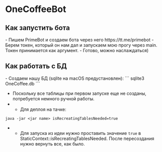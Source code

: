 <h1>OneCoffeeBot</h1>

<h2>Как запустить бота</h2>
- Пишем PrimeBot и создаем бота через него https://tt.me/primebot
- Берем токен, который он нам дал и запускаем мою прогу через main.
Токен принимается как аргумент.
- Готово, можно наслаждаться)

<h2>Как работать с БД</h2>
- Создаем нашу БД (sqlite на macOS предустановлен):
```
sqlite3 OneCoffee.db
```

- Поскольку все таблицы при первом запуске еще не созданы,
потребуется немного ручной работы.
- - Для деплоя на тачке:
```
java -jar <jar name> isRecreatingTablesNeeded=true
```
- - Для запуска из идеи нужно проставить значение `true` в StaticContext::isRecreatingTablesNeeded. 
После пересоздания нужно вернуть все, как было.
